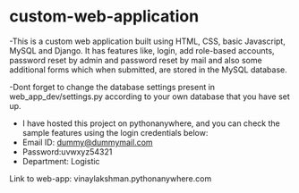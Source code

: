 # custom-web-application
-This is a custom web application built using HTML, CSS, basic Javascript, MySQL and Django. It has features like, login, add role-based accounts, password reset by admin and password reset by mail and also some additional forms which when submitted, are stored in the MySQL database.

-Dont forget to change the database settings present in web_app_dev/settings.py according to your own database that you have set up.

- I have hosted this project on pythonanywhere, and you can check the sample features using the login credentials below:
- Email ID: dummy@dummymail.com
- Password:uvwxyz54321
- Department: Logistic

Link to web-app: vinaylakshman.pythonanywhere.com
